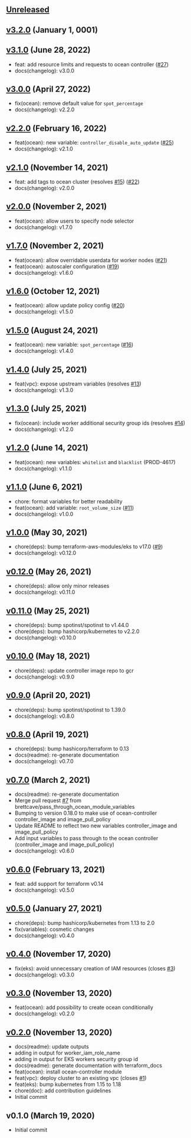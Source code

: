 <a name="unreleased"></a>
## [Unreleased]



<a name="v3.2.0"></a>
## [v3.2.0] (January 1, 0001)



<a name="v3.1.0"></a>
## [v3.1.0] (June 28, 2022)

- feat: add resource limits and requests to ocean controller ([#27](https://github.com/spotinst/terraform-spotinst-ocean-eks/issues/27))
- docs(changelog): v3.0.0


<a name="v3.0.0"></a>
## [v3.0.0] (April 27, 2022)

- fix(ocean): remove default value for `spot_percentage`
- docs(changelog): v2.2.0


<a name="v2.2.0"></a>
## [v2.2.0] (February 16, 2022)

- feat(ocean): new variable: `controller_disable_auto_update` ([#25](https://github.com/spotinst/terraform-spotinst-ocean-eks/issues/25))
- docs(changelog): v2.1.0


<a name="v2.1.0"></a>
## [v2.1.0] (November 14, 2021)

- feat: add tags to ocean cluster (resolves [#15](https://github.com/spotinst/terraform-spotinst-ocean-eks/issues/15)) ([#22](https://github.com/spotinst/terraform-spotinst-ocean-eks/issues/22))
- docs(changelog): v2.0.0


<a name="v2.0.0"></a>
## [v2.0.0] (November 2, 2021)

- feat(ocean): allow users to specify node selector
- docs(changelog): v1.7.0


<a name="v1.7.0"></a>
## [v1.7.0] (November 2, 2021)

- feat(ocean): allow overridable userdata for worker nodes ([#21](https://github.com/spotinst/terraform-spotinst-ocean-eks/issues/21))
- feat(ocean): autoscaler configuration ([#19](https://github.com/spotinst/terraform-spotinst-ocean-eks/issues/19))
- docs(changelog): v1.6.0


<a name="v1.6.0"></a>
## [v1.6.0] (October 12, 2021)

- feat(ocean): allow update policy config ([#20](https://github.com/spotinst/terraform-spotinst-ocean-eks/issues/20))
- docs(changelog): v1.5.0


<a name="v1.5.0"></a>
## [v1.5.0] (August 24, 2021)

- feat(ocean): new variable: `spot_percentage` ([#16](https://github.com/spotinst/terraform-spotinst-ocean-eks/issues/16))
- docs(changelog): v1.4.0


<a name="v1.4.0"></a>
## [v1.4.0] (July 25, 2021)

- feat(vpc): expose upstream variables (resolves [#13](https://github.com/spotinst/terraform-spotinst-ocean-eks/issues/13))
- docs(changelog): v1.3.0


<a name="v1.3.0"></a>
## [v1.3.0] (July 25, 2021)

- fix(ocean): include worker additional security group ids (resolves [#14](https://github.com/spotinst/terraform-spotinst-ocean-eks/issues/14))
- docs(changelog): v1.2.0


<a name="v1.2.0"></a>
## [v1.2.0] (June 14, 2021)

- feat(ocean): new variables: `whitelist` and `blacklist` (PROD-4617)
- docs(changelog): v1.1.0


<a name="v1.1.0"></a>
## [v1.1.0] (June 6, 2021)

- chore: format variables for better readability
- feat(ocean): add variable: `root_volume_size` ([#11](https://github.com/spotinst/terraform-spotinst-ocean-eks/issues/11))
- docs(changelog): v1.0.0


<a name="v1.0.0"></a>
## [v1.0.0] (May 30, 2021)

- chore(deps): bump terraform-aws-modules/eks to v17.0 ([#9](https://github.com/spotinst/terraform-spotinst-ocean-eks/issues/9))
- docs(changelog): v0.12.0


<a name="v0.12.0"></a>
## [v0.12.0] (May 26, 2021)

- chore(deps): allow only minor releases
- docs(changelog): v0.11.0


<a name="v0.11.0"></a>
## [v0.11.0] (May 25, 2021)

- chore(deps): bump spotinst/spotinst to v1.44.0
- chore(deps): bump hashicorp/kubernetes to v2.2.0
- docs(changelog): v0.10.0


<a name="v0.10.0"></a>
## [v0.10.0] (May 18, 2021)

- chore(deps): update controller image repo to gcr
- docs(changelog): v0.9.0


<a name="v0.9.0"></a>
## [v0.9.0] (April 20, 2021)

- chore(deps): bump spotinst/spotinst to 1.39.0
- docs(changelog): v0.8.0


<a name="v0.8.0"></a>
## [v0.8.0] (April 19, 2021)

- chore(deps): bump hashicorp/terraform to 0.13
- docs(readme): re-generate documentation
- docs(changelog): v0.7.0


<a name="v0.7.0"></a>
## [v0.7.0] (March 2, 2021)

- docs(readme): re-generate documentation
- Merge pull request [#7](https://github.com/spotinst/terraform-spotinst-ocean-eks/issues/7) from brettcave/pass_through_ocean_module_variables
- Bumping to version 0.18.0 to make use of ocean-controller controller_image and image_pull_policy
- Update README to reflect two new variables controller_image and image_pull_policy
- Add input variables to pass through to the ocean controller (controller_image and image_pull_policy)
- docs(changelog): v0.6.0


<a name="v0.6.0"></a>
## [v0.6.0] (February 13, 2021)

- feat: add support for terraform v0.14
- docs(changelog): v0.5.0


<a name="v0.5.0"></a>
## [v0.5.0] (January 27, 2021)

- chore(deps): bump hashicorp/kubernetes from 1.13 to 2.0
- fix(variables): cosmetic changes
- docs(changelog): v0.4.0


<a name="v0.4.0"></a>
## [v0.4.0] (November 17, 2020)

- fix(eks): avoid unnecessary creation of IAM resources (closes [#3](https://github.com/spotinst/terraform-spotinst-ocean-eks/issues/3))
- docs(changelog): v0.3.0


<a name="v0.3.0"></a>
## [v0.3.0] (November 13, 2020)

- feat(ocean): add possibility to create ocean conditionally
- docs(changelog): v0.2.0


<a name="v0.2.0"></a>
## [v0.2.0] (November 13, 2020)

- docs(readme): update outputs
- adding in output for worker_iam_role_name
- adding in output for EKS workers security group id
- docs(readme): generate documentation with terraform_docs
- feat(ocean): install ocean-controller module
- feat(vpc): deploy cluster to an existing vpc (closes [#1](https://github.com/spotinst/terraform-spotinst-ocean-eks/issues/1))
- feat(eks): bump kubernetes from 1.15 to 1.18
- chore(doc): add contribution guidelines
- Initial commit


<a name="v0.1.0"></a>
## v0.1.0 (March 19, 2020)

- Initial commit


[Unreleased]: https://github.com/spotinst/terraform-spotinst-ocean-eks/compare/v3.2.0...HEAD
[v3.2.0]: https://github.com/spotinst/terraform-spotinst-ocean-eks/compare/v3.1.0...v3.2.0
[v3.1.0]: https://github.com/spotinst/terraform-spotinst-ocean-eks/compare/v3.0.0...v3.1.0
[v3.0.0]: https://github.com/spotinst/terraform-spotinst-ocean-eks/compare/v2.2.0...v3.0.0
[v2.2.0]: https://github.com/spotinst/terraform-spotinst-ocean-eks/compare/v2.1.0...v2.2.0
[v2.1.0]: https://github.com/spotinst/terraform-spotinst-ocean-eks/compare/v2.0.0...v2.1.0
[v2.0.0]: https://github.com/spotinst/terraform-spotinst-ocean-eks/compare/v1.7.0...v2.0.0
[v1.7.0]: https://github.com/spotinst/terraform-spotinst-ocean-eks/compare/v1.6.0...v1.7.0
[v1.6.0]: https://github.com/spotinst/terraform-spotinst-ocean-eks/compare/v1.5.0...v1.6.0
[v1.5.0]: https://github.com/spotinst/terraform-spotinst-ocean-eks/compare/v1.4.0...v1.5.0
[v1.4.0]: https://github.com/spotinst/terraform-spotinst-ocean-eks/compare/v1.3.0...v1.4.0
[v1.3.0]: https://github.com/spotinst/terraform-spotinst-ocean-eks/compare/v1.2.0...v1.3.0
[v1.2.0]: https://github.com/spotinst/terraform-spotinst-ocean-eks/compare/v1.1.0...v1.2.0
[v1.1.0]: https://github.com/spotinst/terraform-spotinst-ocean-eks/compare/v1.0.0...v1.1.0
[v1.0.0]: https://github.com/spotinst/terraform-spotinst-ocean-eks/compare/v0.12.0...v1.0.0
[v0.12.0]: https://github.com/spotinst/terraform-spotinst-ocean-eks/compare/v0.11.0...v0.12.0
[v0.11.0]: https://github.com/spotinst/terraform-spotinst-ocean-eks/compare/v0.10.0...v0.11.0
[v0.10.0]: https://github.com/spotinst/terraform-spotinst-ocean-eks/compare/v0.9.0...v0.10.0
[v0.9.0]: https://github.com/spotinst/terraform-spotinst-ocean-eks/compare/v0.8.0...v0.9.0
[v0.8.0]: https://github.com/spotinst/terraform-spotinst-ocean-eks/compare/v0.7.0...v0.8.0
[v0.7.0]: https://github.com/spotinst/terraform-spotinst-ocean-eks/compare/v0.6.0...v0.7.0
[v0.6.0]: https://github.com/spotinst/terraform-spotinst-ocean-eks/compare/v0.5.0...v0.6.0
[v0.5.0]: https://github.com/spotinst/terraform-spotinst-ocean-eks/compare/v0.4.0...v0.5.0
[v0.4.0]: https://github.com/spotinst/terraform-spotinst-ocean-eks/compare/v0.3.0...v0.4.0
[v0.3.0]: https://github.com/spotinst/terraform-spotinst-ocean-eks/compare/v0.2.0...v0.3.0
[v0.2.0]: https://github.com/spotinst/terraform-spotinst-ocean-eks/compare/v0.1.0...v0.2.0
